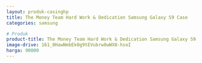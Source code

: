 ```yaml
---
layout: produk-casinghp
title: The Money Team Hard Work & Dedication Samsung Galaxy S9 Case
categories: samsung

# Produk
product-title: The Money Team Hard Work & Dedication Samsung Galaxy S9 Case
image-drive: 161_0HawNmbEk0g9tEVubrw8wWX8-hsoI
harga: 90000
---
```

